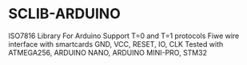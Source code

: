 # SCLIB-ARDUINO
ISO7816 Library For Arduino
Support T=0 and T=1 protocols
Fiwe wire interface with smartcards GND, VCC, RESET, IO, CLK
Tested with ATMEGA256, ARDUINO NANO, ARDUINO MINI-PRO, STM32
